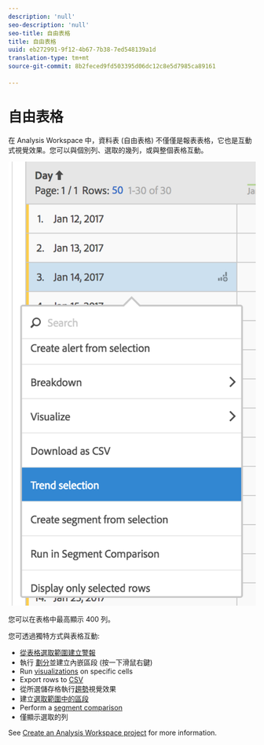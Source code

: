 ```yaml
---
description: 'null'
seo-description: 'null'
seo-title: 自由表格
title: 自由表格
uuid: eb272991-9f12-4b67-7b38-7ed548139a1d
translation-type: tm+mt
source-git-commit: 8b2feced9fd503395d06dc12c8e5d7985ca89161

---
```



# 自由表格

在 Analysis Workspace 中，資料表 (自由表格) 不僅僅是報表表格，它也是互動式視覺效果。您可以與個別列、選取的幾列，或與整個表格互動。

![](assets/data-table.png)

您可以在表格中最高顯示 400 列。

您可透過獨特方式與表格互動:

* [從表格選取範圍建立警報](/help/components/c-alerts/alert-builder.md)
* 執行 [劃分](../../../analyze/analysis-workspace/components/dimensions/t-breakdown-fa.md#task_B594DA2476E84DFDA8279E831F0BD9C4)並建立內嵌區段 (按一下滑鼠右鍵)
* Run [visualizations](../../../analyze/analysis-workspace/visualizations/freeform-analysis-visualizations.md#concept_09242627629147A88A68F1506954C276) on specific cells
* Export rows to [CSV](../../../analyze/analysis-workspace/curate-share/download-send.md#concept_BB548979F47F45739679B830428C3025)
* 從所選儲存格執行[趨勢](../../../analyze/analysis-workspace/analysis-workspace-features.md#section_34930C967C104C2B9092BA8DCF2BF81A)視覺效果
* 建立[選取範圍中的區段](../../../analyze/analysis-workspace/components/t-freeform-project-segment.md#task_11C6A2C7717B48049E5750B9D20FEC80)
* Perform a [segment comparison](../../../analyze/analysis-workspace/c-panels/c-segment-comparison/segment-comparison.md#concept_74FAC1C6D0204F9190A110B0D9005793)
* 僅顯示選取的列

See [Create an Analysis Workspace project](../../../analyze/analysis-workspace/build-workspace-project/t-freeform-project.md#task_C2C698ACC7954062A28E4784911E6CF2) for more information.
